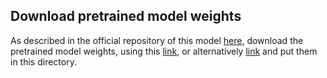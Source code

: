 ## Download pretrained model weights

As described in the official repository of this model [here](https://github.com/nipponjo/deepfillv2-pytorch/blob/master/pretrained/README.md), download the pretrained model weights, using this [link](https://drive.google.com/u/0/uc?id=1L63oBNVgz7xSb_3hGbUdkYW1IuRgMkCa&export=download), or alternatively [link](https://drive.google.com/u/0/uc?id=17oJ1dJ9O3hkl2pnl8l2PtNVf2WhSDtB7&export=download) and put them in this directory.
